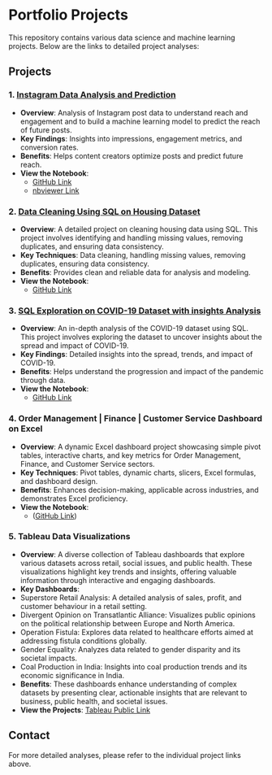 # Portfolio Projects

This repository contains various data science and machine learning projects. Below are the links to detailed project analyses:

## Projects

### 1. [Instagram Data Analysis and Prediction](Instagram_Analysis.md)
- **Overview**: Analysis of Instagram post data to understand reach and engagement and to build a machine learning model to predict the reach of future posts.
- **Key Findings**: Insights into impressions, engagement metrics, and conversion rates.
- **Benefits**: Helps content creators optimize posts and predict future reach.
- **View the Notebook**:
  - [GitHub Link](https://github.com/Pritirthe/PortfolioProjects/blob/main/Exploratory%20Data%20Analysis%20using%20Python.ipynb)
  - [nbviewer Link](https://nbviewer.org/github/Pritirthe/PortfolioProjects/blob/main/Exploratory%20Data%20Analysis%20using%20Python.ipynb)

### 2. [Data Cleaning Using SQL on Housing Dataset](Data_Cleaning_using_SQL.md)
- **Overview**: A detailed project on cleaning housing data using SQL. This project involves identifying and handling missing values, removing duplicates, and ensuring data consistency.
- **Key Techniques**: Data cleaning, handling missing values, removing duplicates, ensuring data consistency.
- **Benefits**: Provides clean and reliable data for analysis and modeling.
- **View the Notebook**:
  - [GitHub Link](https://github.com/Pritirthe/PortfolioProjects/blob/main/DataCleaningUsingSQL.sql)

### 3. [SQL Exploration on COVID-19 Dataset with insights Analysis](COVID19_SQL_Exploration.md)
- **Overview**: An in-depth analysis of the COVID-19 dataset using SQL. This project involves exploring the dataset to uncover insights about the spread and impact of COVID-19.
- **Key Findings**: Detailed insights into the spread, trends, and impact of COVID-19.
- **Benefits**: Helps understand the progression and impact of the pandemic through data.
- **View the Notebook**:
  - [GitHub Link](https://github.com/Pritirthe/PortfolioProjects/blob/main/SQLCovidData.sql)

### 4. Order Management  | Finance | Customer Service Dashboard on Excel
- **Overview**: A dynamic Excel dashboard project showcasing simple pivot tables, interactive charts, and key metrics for Order Management, Finance, and Customer Service sectors.
- **Key Techniques**: Pivot tables, dynamic charts, slicers, Excel formulas, and dashboard design.
- **Benefits**: Enhances decision-making, applicable across industries, and demonstrates Excel proficiency.
- **View the Notebook**:
  - ([GitHub Link](https://github.com/Pritirthe/PortfolioProjects/blob/main/Order-Finance-Customer%20Service%20PIvot%20and%20Dashboard.xlsx))

### 5. Tableau Data Visualizations
- **Overview**: A diverse collection of Tableau dashboards that explore various datasets across retail, social issues, and public health. These visualizations highlight key trends and insights, offering valuable information through interactive and engaging dashboards.
- **Key Dashboards**:
- Superstore Retail Analysis: A detailed analysis of sales, profit, and customer behaviour in a retail setting.
- Divergent Opinion on Transatlantic Alliance: Visualizes public opinions on the political relationship between Europe and North America.
- Operation Fistula: Explores data related to healthcare efforts aimed at addressing fistula conditions globally.
- Gender Equality: Analyzes data related to gender disparity and its societal impacts.
- Coal Production in India: Insights into coal production trends and its economic significance in India.
- **Benefits**: These dashboards enhance understanding of complex datasets by presenting clear, actionable insights that are relevant to business, public health, and societal issues.
- **View the Projects**:
[Tableau Public Link](https://public.tableau.com/app/profile/priti8667/vizzes)

## Contact

For more detailed analyses, please refer to the individual project links above. 

